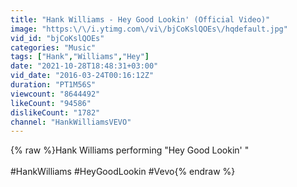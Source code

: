 ```yaml
---
title: "Hank Williams - Hey Good Lookin' (Official Video)"
image: "https:\/\/i.ytimg.com\/vi\/bjCoKslQOEs\/hqdefault.jpg"
vid_id: "bjCoKslQOEs"
categories: "Music"
tags: ["Hank","Williams","Hey"]
date: "2021-10-28T18:48:31+03:00"
vid_date: "2016-03-24T00:16:12Z"
duration: "PT1M56S"
viewcount: "8644492"
likeCount: "94586"
dislikeCount: "1782"
channel: "HankWilliamsVEVO"
---
```

{% raw %}Hank Williams performing &quot;Hey Good Lookin' &quot;<br /><br />#HankWilliams #HeyGoodLookin #Vevo{% endraw %}
